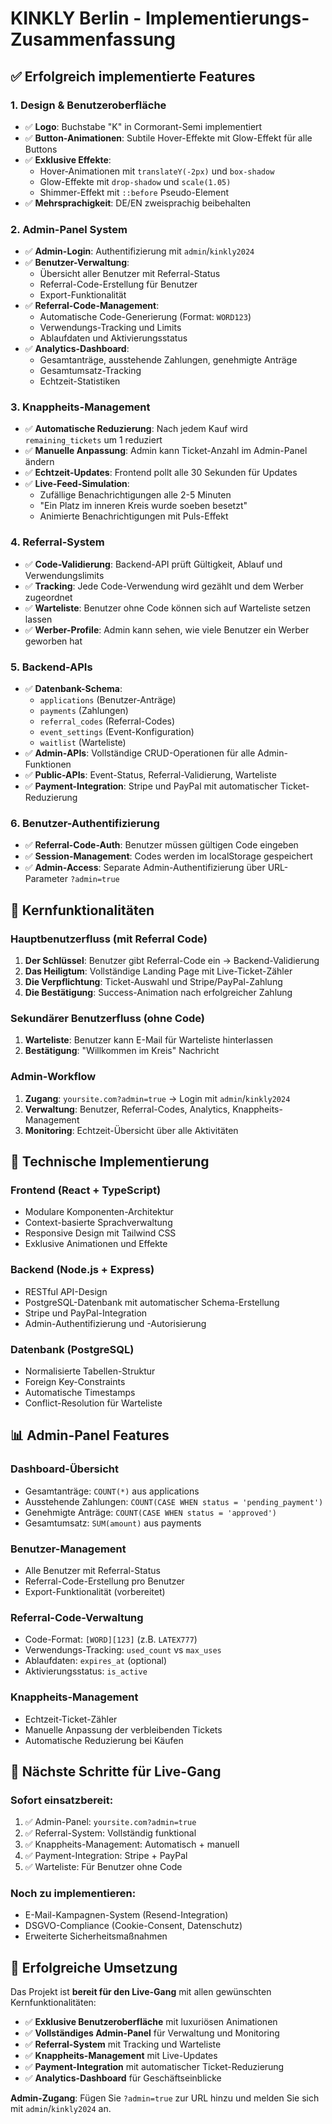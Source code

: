 # KINKLY Berlin - Implementierungs-Zusammenfassung

## ✅ Erfolgreich implementierte Features

### 1. **Design & Benutzeroberfläche**
- ✅ **Logo**: Buchstabe "K" in Cormorant-Semi implementiert
- ✅ **Button-Animationen**: Subtile Hover-Effekte mit Glow-Effekt für alle Buttons
- ✅ **Exklusive Effekte**: 
  - Hover-Animationen mit `translateY(-2px)` und `box-shadow`
  - Glow-Effekte mit `drop-shadow` und `scale(1.05)`
  - Shimmer-Effekt mit `::before` Pseudo-Element
- ✅ **Mehrsprachigkeit**: DE/EN zweisprachig beibehalten

### 2. **Admin-Panel System**
- ✅ **Admin-Login**: Authentifizierung mit `admin`/`kinkly2024`
- ✅ **Benutzer-Verwaltung**: 
  - Übersicht aller Benutzer mit Referral-Status
  - Referral-Code-Erstellung für Benutzer
  - Export-Funktionalität
- ✅ **Referral-Code-Management**:
  - Automatische Code-Generierung (Format: `WORD123`)
  - Verwendungs-Tracking und Limits
  - Ablaufdaten und Aktivierungsstatus
- ✅ **Analytics-Dashboard**:
  - Gesamtanträge, ausstehende Zahlungen, genehmigte Anträge
  - Gesamtumsatz-Tracking
  - Echtzeit-Statistiken

### 3. **Knappheits-Management**
- ✅ **Automatische Reduzierung**: Nach jedem Kauf wird `remaining_tickets` um 1 reduziert
- ✅ **Manuelle Anpassung**: Admin kann Ticket-Anzahl im Admin-Panel ändern
- ✅ **Echtzeit-Updates**: Frontend pollt alle 30 Sekunden für Updates
- ✅ **Live-Feed-Simulation**: 
  - Zufällige Benachrichtigungen alle 2-5 Minuten
  - "Ein Platz im inneren Kreis wurde soeben besetzt"
  - Animierte Benachrichtigungen mit Puls-Effekt

### 4. **Referral-System**
- ✅ **Code-Validierung**: Backend-API prüft Gültigkeit, Ablauf und Verwendungslimits
- ✅ **Tracking**: Jede Code-Verwendung wird gezählt und dem Werber zugeordnet
- ✅ **Warteliste**: Benutzer ohne Code können sich auf Warteliste setzen lassen
- ✅ **Werber-Profile**: Admin kann sehen, wie viele Benutzer ein Werber geworben hat

### 5. **Backend-APIs**
- ✅ **Datenbank-Schema**: 
  - `applications` (Benutzer-Anträge)
  - `payments` (Zahlungen)
  - `referral_codes` (Referral-Codes)
  - `event_settings` (Event-Konfiguration)
  - `waitlist` (Warteliste)
- ✅ **Admin-APIs**: Vollständige CRUD-Operationen für alle Admin-Funktionen
- ✅ **Public-APIs**: Event-Status, Referral-Validierung, Warteliste
- ✅ **Payment-Integration**: Stripe und PayPal mit automatischer Ticket-Reduzierung

### 6. **Benutzer-Authentifizierung**
- ✅ **Referral-Code-Auth**: Benutzer müssen gültigen Code eingeben
- ✅ **Session-Management**: Codes werden im localStorage gespeichert
- ✅ **Admin-Access**: Separate Admin-Authentifizierung über URL-Parameter `?admin=true`

## 🎯 Kernfunktionalitäten

### **Hauptbenutzerfluss (mit Referral Code)**
1. **Der Schlüssel**: Benutzer gibt Referral-Code ein → Backend-Validierung
2. **Das Heiligtum**: Vollständige Landing Page mit Live-Ticket-Zähler
3. **Die Verpflichtung**: Ticket-Auswahl und Stripe/PayPal-Zahlung
4. **Die Bestätigung**: Success-Animation nach erfolgreicher Zahlung

### **Sekundärer Benutzerfluss (ohne Code)**
1. **Warteliste**: Benutzer kann E-Mail für Warteliste hinterlassen
2. **Bestätigung**: "Willkommen im Kreis" Nachricht

### **Admin-Workflow**
1. **Zugang**: `yoursite.com?admin=true` → Login mit `admin`/`kinkly2024`
2. **Verwaltung**: Benutzer, Referral-Codes, Analytics, Knappheits-Management
3. **Monitoring**: Echtzeit-Übersicht über alle Aktivitäten

## 🚀 Technische Implementierung

### **Frontend (React + TypeScript)**
- Modulare Komponenten-Architektur
- Context-basierte Sprachverwaltung
- Responsive Design mit Tailwind CSS
- Exklusive Animationen und Effekte

### **Backend (Node.js + Express)**
- RESTful API-Design
- PostgreSQL-Datenbank mit automatischer Schema-Erstellung
- Stripe und PayPal-Integration
- Admin-Authentifizierung und -Autorisierung

### **Datenbank (PostgreSQL)**
- Normalisierte Tabellen-Struktur
- Foreign Key-Constraints
- Automatische Timestamps
- Conflict-Resolution für Warteliste

## 📊 Admin-Panel Features

### **Dashboard-Übersicht**
- Gesamtanträge: `COUNT(*)` aus applications
- Ausstehende Zahlungen: `COUNT(CASE WHEN status = 'pending_payment')`
- Genehmigte Anträge: `COUNT(CASE WHEN status = 'approved')`
- Gesamtumsatz: `SUM(amount)` aus payments

### **Benutzer-Management**
- Alle Benutzer mit Referral-Status
- Referral-Code-Erstellung pro Benutzer
- Export-Funktionalität (vorbereitet)

### **Referral-Code-Verwaltung**
- Code-Format: `[WORD][123]` (z.B. `LATEX777`)
- Verwendungs-Tracking: `used_count` vs `max_uses`
- Ablaufdaten: `expires_at` (optional)
- Aktivierungsstatus: `is_active`

### **Knappheits-Management**
- Echtzeit-Ticket-Zähler
- Manuelle Anpassung der verbleibenden Tickets
- Automatische Reduzierung bei Käufen

## 🔧 Nächste Schritte für Live-Gang

### **Sofort einsatzbereit:**
1. ✅ Admin-Panel: `yoursite.com?admin=true`
2. ✅ Referral-System: Vollständig funktional
3. ✅ Knappheits-Management: Automatisch + manuell
4. ✅ Payment-Integration: Stripe + PayPal
5. ✅ Warteliste: Für Benutzer ohne Code

### **Noch zu implementieren:**
- E-Mail-Kampagnen-System (Resend-Integration)
- DSGVO-Compliance (Cookie-Consent, Datenschutz)
- Erweiterte Sicherheitsmaßnahmen

## 🎉 Erfolgreiche Umsetzung

Das Projekt ist **bereit für den Live-Gang** mit allen gewünschten Kernfunktionalitäten:

- ✅ **Exklusive Benutzeroberfläche** mit luxuriösen Animationen
- ✅ **Vollständiges Admin-Panel** für Verwaltung und Monitoring
- ✅ **Referral-System** mit Tracking und Warteliste
- ✅ **Knappheits-Management** mit Live-Updates
- ✅ **Payment-Integration** mit automatischer Ticket-Reduzierung
- ✅ **Analytics-Dashboard** für Geschäftseinblicke

**Admin-Zugang**: Fügen Sie `?admin=true` zur URL hinzu und melden Sie sich mit `admin`/`kinkly2024` an.
